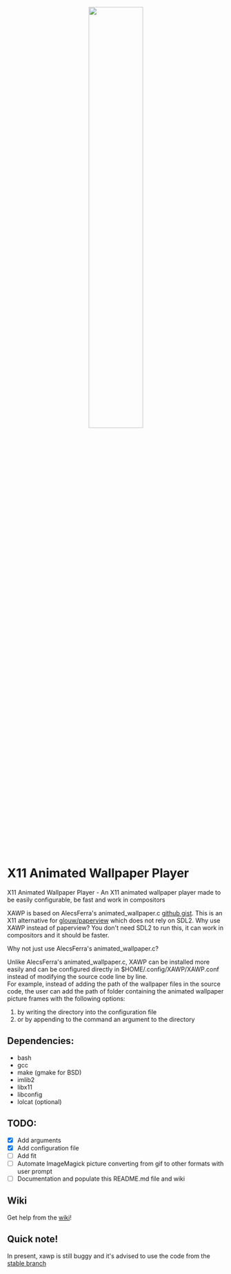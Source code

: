 <p align="center">
  <img src="https://i.imgur.com/DxCHBP5.png" width="50%">
</p>

# X11 Animated Wallpaper Player 
X11 Animated Wallpaper Player - An X11 animated wallpaper player made to be easily configurable, be fast and work in compositors

XAWP is based on AlecsFerra's animated_wallpaper.c <a href="https://gist.github.com/AlecsFerra/ef1cc008990319f3b676eb2d8aa89903">github gist</a>.
This is an X11 alternative for <a href="https://github.com/glouw/paperview">glouw/paperview</a> which does not rely on SDL2.
Why use XAWP instead of paperview? You don't need SDL2 to run this, it can work in compositors and it should be faster.

Why not just use AlecsFerra's animated_wallpaper.c?

Unlike AlecsFerra's animated_wallpaper.c, XAWP can be installed more easily and can be configured directly in $HOME/.config/XAWP/XAWP.conf instead of modifying the source code line by line.<br>
For example, instead of adding the path of the wallpaper files in the source code, the user can add the path of folder containing the animated wallpaper picture frames with the following options:

1. by writing the directory into the configuration file
2. or by appending to the command an argument to the directory

## Dependencies:
* bash
* gcc
* make (gmake for BSD)
* imlib2
* libx11
* libconfig
* lolcat (optional)

## TODO:
* [x] Add arguments
* [x] Add configuration file
* [ ] Add fit
* [ ] Automate ImageMagick picture converting from gif to other formats with user prompt
* [ ] Documentation and populate this README.md file and wiki

## Wiki
Get help from the [wiki](https://github.com/TheRealOne78/XAWP/wiki)!

## Quick note!
In present, xawp is still buggy and it's advised to use the code from the [stable branch](https://github.com/TheRealOne78/XAWP/tree/stable)
